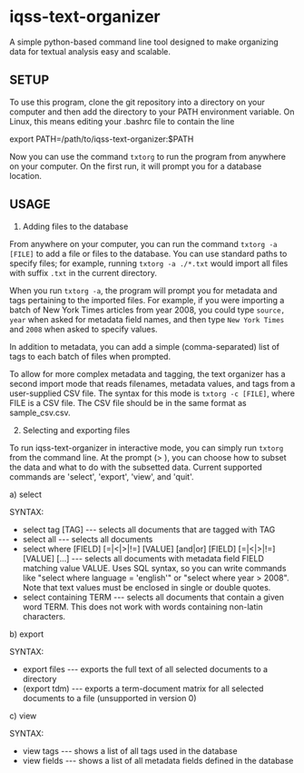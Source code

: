 iqss-text-organizer
===================

A simple python-based command line tool designed to make organizing data for textual analysis easy and scalable.

SETUP
----------

To use this program, clone the git repository into a directory on your computer and then add the directory to your PATH environment variable. On Linux, this means editing your .bashrc file to contain the line 

export PATH=/path/to/iqss-text-organizer:$PATH

Now you can use the command `txtorg` to run the program from anywhere on your computer. On the first run, it will prompt you for a database location.

USAGE
-----------

1. Adding files to the database

From anywhere on your computer, you can run the command `txtorg -a [FILE]` to add a file or files to the database. You can use standard paths to specify files; for example, running `txtorg -a ./*.txt` would import all files with suffix `.txt` in the current directory.

When you run `txtorg -a`, the program will prompt you for metadata and tags pertaining to the imported files. For example, if you were importing a batch of New York Times articles from year 2008, you could type `source, year` when asked for metadata field names, and then type `New York Times` and `2008` when asked to specify values. 

In addition to metadata, you can add a simple (comma-separated) list of tags to each batch of files when prompted.

To allow for more complex metadata and tagging, the text organizer has a second import mode that reads filenames, metadata values, and tags from a user-supplied CSV file. The syntax for this mode is `txtorg -c [FILE]`, where FILE is a CSV file. The CSV file should be in the same format as sample_csv.csv.

2. Selecting and exporting files

To run iqss-text-organizer in interactive mode, you can simply run `txtorg` from the command line. At the prompt (> ), you can choose how to subset the data and what to do with the subsetted data. Current supported commands are 'select', 'export', 'view', and 'quit'.

a) select

SYNTAX:
* select tag [TAG] --- selects all documents that are tagged with TAG
* select all --- selects all documents
* select where [FIELD] [=|<|>|!=] [VALUE] [and|or] [FIELD] [=|<|>|!=] [VALUE] [...] --- selects all documents with metadata field FIELD matching value VALUE. Uses SQL syntax, so you can write commands like "select where language = 'english'" or "select where year > 2008". Note that text values must be enclosed in single or double quotes.
* select containing TERM --- selects all documents that contain a given word TERM. This does not work with words containing non-latin characters.

b) export

SYNTAX:
* export files --- exports the full text of all selected documents to a directory
* (export tdm) --- exports a term-document matrix for all selected documents to a file (unsupported in version 0)


c) view

SYNTAX:
* view tags --- shows a list of all tags used in the database
* view fields --- shows a list of all metadata fields defined in the database

